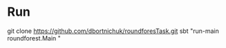 Run
===

git clone https://github.com/dbortnichuk/roundforesTask.git
sbt "run-main roundforest.Main <path to Reviews.csv>"